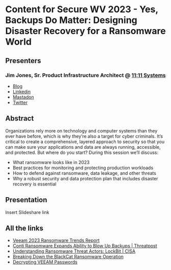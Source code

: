 # Content for Secure WV 2023 - Yes, Backups Do Matter: Designing Disaster Recovery for a Ransomware World

## Presenters
### Jim Jones, Sr. Product Infrastructure Architect @ [11:11 Systems](https://www.1111systems.com)
- [Blog](https://koolaid.info)
- [Linkedin](https://www.linkedin.com/in/k00laidit/)
- [Mastadon](https://vmst.io/@k00laidIT)
- [Twitter](https://twitter.com/k00laidIT/)

## Abstract
Organizations rely more on technology and computer systems than they ever have before, which is why they’re also a target for cyber criminals. It’s critical to create a comprehensive, layered approach to security so that you can make sure your applications and data are always running, accessible, and protected. 
But where do you start? During this session we’ll discuss:
- What ransomware looks like in 2023
- Best practices for monitoring and protecting production workloads
- How to defend against ransomware, data leakage, and other threats
- Why a robust security and data protection plan that includes disaster recovery is essential

## Presentation
Insert Slideshare link

## All the links
- [Veeam 2023 Ransomware Trends Report](https://github.com/k00laidIT/Presentations/blob/main/SecureWV2023/trends-report-ransomware.pdf)
- [Conti Ransomware Expands Ability to Blow Up Backups | Threatpost](https://threatpost.com/conti-ransomware-backups/175114/)
- [Understanding Ransomware Threat Actors: LockBit | CISA](https://www.cisa.gov/news-events/cybersecurity-advisories/aa23-165a)
- [Breaking Down the BlackCat Ransomware Operation](https://www.cisecurity.org/insights/blog/breaking-down-the-blackcat-ransomware-operation)
- [Decrypting VEEAM Passwords](https://blog.checkymander.com/red%20team/veeam/decrypt-veeam-passwords/)
